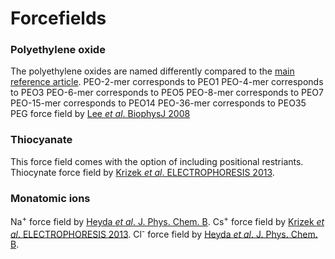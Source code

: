 # Forcefields
### Polyethylene oxide
The polyethylene oxides are named differently compared to the [main reference article](https://doi.org/10.1038/s41557-021-00805-z).
PEO-2-mer  corresponds to PEO1
PEO-4-mer  corresponds to PEO3
PEO-6-mer  corresponds to PEO5
PEO-8-mer  corresponds to PEO7
PEO-15-mer corresponds to PEO14
PEO-36-mer corresponds to PEO35
PEG force field by [Lee <i>et al</i>. BiophysJ 2008](https://doi.org/10.1529/biophysj.108.133025)

### Thiocyanate
This force field comes with the option of including positional restriants.
Thiocynate force field by [Krizek <i>et al</i>. ELECTROPHORESIS 2013](http://dx.doi.org/10.1002/elps.201300544).

### Monatomic ions
Na<sup>+</sup> force field by [Heyda <i>et al</i>. J. Phys. Chem. B](http://dx.doi.org/10.1021/jp910953w).
Cs<sup>+</sup> force field by [Krizek <i>et al</i>. ELECTROPHORESIS 2013](http://dx.doi.org/10.1002/elps.201300544).
Cl<sup>-</sup> force field by [Heyda <i>et al</i>. J. Phys. Chem. B](http://dx.doi.org/10.1021/jp910953w). 
